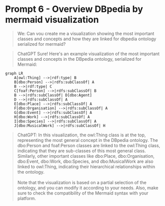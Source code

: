 # Prompt 6 - Overview DBpedia by mermaid visualization

> We: Can vou create me a visualization showing the most important classes and concepts and how they are linked for dbpedia ontology serialized for mermaid?

> ChatGPT Sure! Here's an example visualization of the most important classes and concepts in the DBpedia ontology, serialized for Mermaid:

```mermaid
graph LR
    A[owl:Thing] -->|rdf:type| B
    B[dbo:Person] -->|rdfs:subClassOf| A
    B -->|rdf:type| C
    C[foaf:Person] -->|rdfs:subClassOf| B
    B -->|rdfs:subClassOf| D[dbo:Agent]
    D -->|rdfs:subClassOf| A
    E[dbo:Place] -->|rdfs:subClassOf| A
    F[dbo:Organisation] -->|rdfs:subClassOf| A
    G[dbo:Event] -->|rdfs:subClassOf| A
    H[dbo:Work] -->|rdfs:subClassOf| A
    I[dbo:Species] -->|rdfs:subClassOf| A
    J[dbo:MusicalWork] -->|rdfs:subClassOf| H
```

> ChatGPT: In this visualization, the owl:Thing class is at the top, representing the most general concept in the DBpedia ontology. The dbo:Person and foaf:Person classes are linked to the owl:Thing class, indicating that they are sub-classes of this most general class. Similarly, other important classes like dbo:Place, dbo:Organisation, dbo:Event, dbo:Work, dbo:Species, and dbo:MusicalWork are also linked to owl:Thing, indicating their hierarchical relationships within the ontology.<br /><br />
Note that the visualization is based on a partial selection of the ontology, and you can modify it according to your needs. Also, make sure to check the compatibility of the Mermaid syntax with your platform.